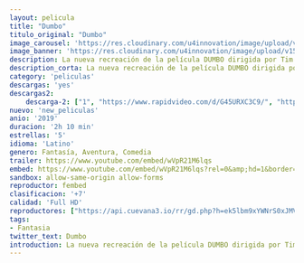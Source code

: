 ```yaml
---
layout: pelicula
title: "Dumbo"
titulo_original: "Dumbo"
image_carousel: 'https://res.cloudinary.com/u4innovation/image/upload/v1563420250/dumbo-poster-min_izoyno.jpg'
image_banner: 'https://res.cloudinary.com/u4innovation/image/upload/v1563420251/dumbo-2018-banner-min_x6q88o.jpg'
description: La nueva recreación de la película DUMBO dirigida por Tim Burton cuenta con Colin Farrel como Holt Farrier quien con ayuda de sus hijos Milly (Nico Parker) y Joe (Finley Hobbins) se dedican a cuidar a un elefante recién nacido cuyas orejas gigantes le hacer ser el hazmerreír en un Circo que no pasa por su mejor momento. La familia circense de Holt incluye además a la señorita Atlantis (Sharon Rooney), Rongo (DeObia Oparei), Pramesh Singh (Roshan Seth) y su sobrino (Ragevan Vasan), La grandiosa Catherine (Zenaida Alcalde) y el magnífico Iván (Miguel Muñoz). Max Medici (Danny DeVito) dueño del circo, se decepciona al saber sobre las enormes orejas del pequeño paquidermo hasta que descubre que es capaz de volar, llevando al circo de regreso a la prosperidad.
description_corta: La nueva recreación de la película DUMBO dirigida por Tim Burton cuenta con Colin Farrel como Holt Farrier quien con ayuda de sus hijos Milly (Nico Parker) y Joe (Finley Hobbins) se dedican a cuidar a un elefante recién nacido cuyas orejas gigantes le...
category: 'peliculas'
descargas: 'yes'
descargas2:
    descarga-2: ["1", "https://www.rapidvideo.com/d/G45URXC3C9/", "https://www.google.com/s2/favicons?domain=www.rapidvideo.com","RapidVideo","https://res.cloudinary.com/imbriitneysam/image/upload/v1541473684/mexico.png", "Latino", "Full HD"]
nuevo: 'new_peliculas'
anio: '2019'
duracion: '2h 10 min'
estrellas: '5'
idioma: 'Latino'
genero: Fantasía, Aventura, Comedia
trailer: https://www.youtube.com/embed/wVpR21M6lqs
embed: https://www.youtube.com/embed/wVpR21M6lqs?rel=0&amp;hd=1&border=0&wmode=opaque&enablejsapi=1&modestbranding=1&controls=1&showinfo=1
sandbox: allow-same-origin allow-forms
reproductor: fembed
clasificacion: '+7'
calidad: 'Full HD'
reproductores: ["https://api.cuevana3.io/rr/gd.php?h=ek5lbm9xYWNrS0xJMVp5b21KREk0dFBLbjVkaHhkRGdrOG1jbnBpUnhhS1Z5S0dYcmFPNHFOVEZsV09ydThLMDNwdWlmb2VVMStXVzBhWjRlclc3dUxHU3FadVkyUT09"]
tags:
- Fantasia
twitter_text: Dumbo
introduction: La nueva recreación de la película DUMBO dirigida por Tim Burton cuenta con Colin Farrel como Holt Farrier quien con ayuda de sus hijos Milly (Nico Parker) y Joe (Finley Hobbins) se dedican a cuidar a un elefante recién nacido cuyas orejas gigantes le...
---
```












